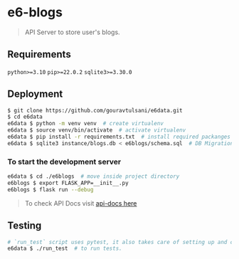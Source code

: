 # e6-blogs
> API Server to store user's blogs.

## Requirements
`python>=3.10`
`pip>=22.0.2`
`sqlite3>=3.30.0`


## Deployment
```bash
$ git clone https://github.com/gouravtulsani/e6data.git
$ cd e6data
e6data $ python -m venv venv  # create virtualenv
e6data $ source venv/bin/activate  # activate virtualenv
e6data $ pip install -r requirements.txt  # install required packanges
e6data $ sqlite3 instance/blogs.db < e6blogs/schema.sql  # DB Migrations
```

### To start the development server

```bash
e6data $ cd ./e6blogs  # move inside project directory
e6blogs $ export FLASK_APP=__init__.py
e6blogs $ flask run --debug
```
> To check API Docs visit [api-docs here](http://localhost:5000/apidocs/)

## Testing
```bash
# `run_test` script uses pytest, it also takes care of setting up and cleaning of test db.
e6data $ ./run_test  # to run tests.
```

